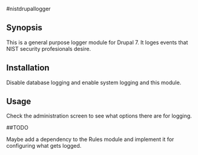 #nistdrupallogger

## Synopsis

This is a general purpose logger module for Drupal 7. It loges events that NIST security profesionals desire.

## Installation

Disable database logging and enable system logging and this module.

## Usage

Check the administration screen to see what options there are for logging.

##TODO

Maybe add a dependency to the Rules module and implement it for configuring what gets logged.
